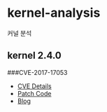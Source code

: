# kernel-analysis
커널 분석

## kernel 2.4.0
###CVE-2017-17053
- [CVE Details](https://www.cvedetails.com/cve/CVE-2017-17053/)
- [Patch Code](https://github.com/torvalds/linux/commit/ccd5b3235180eef3cfec337df1c8554ab151b5cc)
- [Blog](https://xorl.wordpress.com/2017/12/03/cve-2017-17053-linux-kernel-ldt-use-after-free/)

